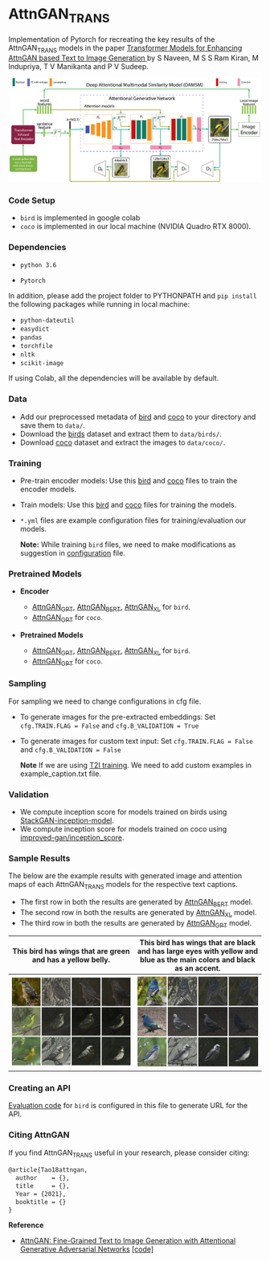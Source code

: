 <h1> AttnGAN<sub>TRANS</sub> </h1>

Implementation of Pytorch for recreating the key results of the AttnGAN<sub>TRANS</SUB> models in the paper <a href=""> Transformer Models for Enhancing AttnGAN based Text to Image Generation </a> by S Naveen, M S S Ram Kiran, M Indupriya, T V Manikanta and P V Sudeep.<br>

<img src="./resource/imgs/Architecture.png" width="950px">


### Code Setup

- `bird` is implemented in google colab
- `coco` is implemented in our local machine (NVIDIA Quadro RTX 8000). 


### Dependencies

- `python 3.6`

- `Pytorch`

In addition, please add the project folder to PYTHONPATH and `pip install` the following packages while running in local machine:
- `python-dateutil`
- `easydict`
- `pandas`
- `torchfile`
- `nltk`
- `scikit-image`    
    
If using Colab, all the dependencies will be available by default.


### Data

- Add our preprocessed metadata of [bird](https://drive.google.com/file/d/1-OtXxsW_hu8bg7jPbzt9hwbmE81DIKLU/view?usp=sharing) and [coco](https://drive.google.com/file/d/1HKVyKXvNm8J6bnGL93jIDzd5GmA5BTD6/view?usp=sharing) to your directory and save them to `data/`.
- Download the [birds](http://www.vision.caltech.edu/visipedia/CUB-200-2011.html) dataset and extract them to `data/birds/`.
- Download [coco](http://cocodataset.org/#download) dataset and extract the images to `data/coco/`.


### Training

- Pre-train encoder models: Use this [bird]() and [coco]() files to train the encoder models.
- Train models: Use this [bird]() and [coco]() files for training the models.
- `*.yml` files are example configuration files for training/evaluation our models.

  **Note:** While training `bird` files, we need to make modifications as suggestion in [configuration](./resource/config.md) file. 
<!----
    Remove if this point not necessary.(Source: stackgan)
    If you want to try your own datasets, [here](https://github.com/soumith/ganhacks) are some good tips about how to train GAN. Also, we encourage to try different hyper-parameters and architectures, especially for more complex datasets. 
---->


### Pretrained Models
- **Encoder**
    - [AttnGAN<sub>GPT</sub>](https://drive.google.com/file/d/1-GBdK5LY9cBeSY9bVCbU3L0-GykZ3X0K/view?usp=sharing), [AttnGAN<sub>BERT</sub>](https://drive.google.com/file/d/1-PkIK2EsFR608FUsquPoUKpfUQ8UJrke/view?usp=sharing), [AttnGAN<sub>XL</sub>](https://drive.google.com/file/d/1k94zpjwBnqArXg_GRHaU_0k8m57vpDQk/view?usp=sharing)  for `bird`.    
    - [AttnGAN<sub>GPT</sub>](https://drive.google.com/file/d/1rE2wtxVTcvEB8VSXZar-jfVJ-BHMERq1/view?usp=sharing) for `coco`.

- **Pretrained Models**
    - [AttnGAN<sub>GPT</sub>](https://drive.google.com/file/d/196DOYwKhPoZIloXXVEKyUYnzHzeu7y9o/view?usp=sharing), [AttnGAN<sub>BERT</sub>](https://drive.google.com/file/d/1SycHf1fAsrrKLJNhU1AUZ2FShL6NMvhO/view?usp=sharing), [AttnGAN<sub>XL</sub>](https://drive.google.com/file/d/1dSIyBltDTOHxRzs-TVQOlJvqFXy-Utko/view?usp=sharing) for `bird`.
    - [AttnGAN<sub>GPT</sub>](https://drive.google.com/file/d/1fAWy7I8N2pccKWM0GeoMVobs3RrOL8db/view?usp=sharing) for `coco`.
 
 
### Sampling

For sampling we need to change configurations in cfg file.
- To generate images for the pre-extracted embeddings: Set `cfg.TRAIN.FLAG = False` and `cfg.B_VALIDATION = True`
- To generate images for custom text input: Set `cfg.TRAIN.FLAG = False` and `cfg.B_VALIDATION = False`

  **Note** If we are using [T2I training](). We need to add custom examples in example_caption.txt file. 


### Validation

- We compute inception score for models trained on birds using [StackGAN-inception-model](https://github.com/hanzhanggit/StackGAN-inception-model).
- We compute inception score for models trained on coco using [improved-gan/inception_score](https://github.com/openai/improved-gan/tree/master/inception_score).


### Sample Results
The below are the example results with generated image and attention maps of each AttnGAN<sub>TRANS</sub> models for the respective text captions.
- The first row in both the results are generated by [AttnGAN<sub>BERT</sub>](./README.md) model.
- The second row in both the results are generated by [AttnGAN<sub>XL</sub>](./README.md) model.
- The third row in both the results are generated by [AttnGAN<sub>GPT</sub>](./README.md) model.

This bird has wings that are green and has a yellow belly. | This bird has wings that are black and has large eyes with yellow and blue as the main colors and black as an accent.
:-------------------------:|:-------------------------:
![](./resource/imgs/R1.jpeg)  |  ![](./resource/imgs/R2.jpeg)

### Creating an API
[Evaluation code](eval) for `bird` is configured in this file to generate URL for the API. 


### Citing AttnGAN
If you find AttnGAN<sub>TRANS</sub> useful in your research, please consider citing:

```
@article{Tao18attngan,
  author    = {},
  title     = {},
  Year = {2021},
  booktitle = {}
}
```

**Reference**
- [AttnGAN: Fine-Grained Text to Image Generation with Attentional Generative Adversarial Networks](https://arxiv.org/abs/1711.10485) [[code]](https://github.com/taoxugit/AttnGAN#dependencies)

    
      
